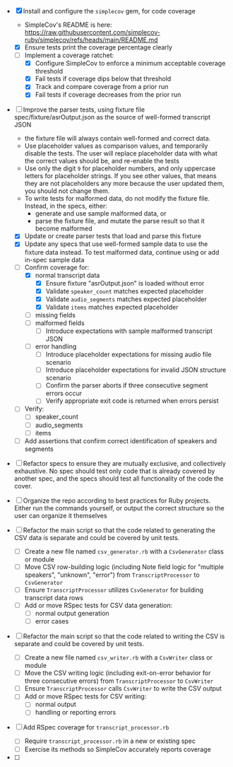 - [x] Install and configure the `simplecov` gem, for code coverage
  - SimpleCov's README is here: https://raw.githubusercontent.com/simplecov-ruby/simplecov/refs/heads/main/README.md
  - [x] Ensure tests print the coverage percentage clearly
  - [ ] Implement a coverage ratchet:
    - [x] Configure SimpleCov to enforce a minimum acceptable coverage threshold
    - [x] Fail tests if coverage dips below that threshold
    - [x] Track and compare coverage from a prior run
    - [x] Fail tests if coverage decreases from the prior run

- [ ] Improve the parser tests, using fixture file spec/fixture/asrOutput.json as the source of well-formed transcript JSON
  - the fixture file will always contain well-formed and correct data.
  - Use placeholder values as comparison values, and temporarily disable the tests. The user will replace placeholder data with what the correct values should be, and re-enable the tests
  - Use only the digit `9` for placeholder numbers, and only uppercase letters for placeholder strings. If you see other values, that means they are not placeholders any more because the user updated them, you should not change them.
  - To write tests for malformed data, do not modify the fixture file. Instead, in the specs, either:
    - generate and use sample malformed data, or
    - parse the fixture file, and mutate the parse result so that it become malformed
  - [x] Update or create parser tests that load and parse this fixture
  - [x] Update any specs that use well-formed sample data to use the fixture data instead. To test malformed data, continue using or add in-spec sample data
  - [ ] Confirm coverage for:
    - [x] normal transcript data
      - [x] Ensure fixture "asrOutput.json" is loaded without error
      - [x] Validate `speaker_count` matches expected placeholder
      - [x] Validate `audio_segments` matches expected placeholder
      - [x] Validate `items` matches expected placeholder
    - [ ] missing fields
    - [ ] malformed fields
      - [ ] Introduce expectations with sample malformed transcript JSON
    - [ ] error handling
      - [ ] Introduce placeholder expectations for missing audio file scenario
      - [ ] Introduce placeholder expectations for invalid JSON structure scenario
      - [ ] Confirm the parser aborts if three consecutive segment errors occur
      - [ ] Verify appropriate exit code is returned when errors persist
  - [ ] Verify:
    - [ ] speaker_count
    - [ ] audio_segments
    - [ ] items
  - [ ] Add assertions that confirm correct identification of speakers and segments
  
- [ ] Refactor specs to ensure they are mutually exclusive, and collectively exhaustive. No spec should test only code that is already covered by another spec, and the specs should test all functionality of the code the cover.
- [ ] Organize the repo according to best practices for Ruby projects. Either run the commands yourself, or output the correct structure so the user can organize it themselves

- [ ] Refactor the main script so that the code related to generating the CSV data is separate and could be covered by unit tests.
  - [ ] Create a new file named `csv_generator.rb` with a `CsvGenerator` class or module
  - [ ] Move CSV row-building logic (including Note field logic for "multiple speakers", "unknown", "error") from `TranscriptProcessor` to `CsvGenerator`
  - [ ] Ensure `TranscriptProcessor` utilizes `CsvGenerator` for building transcript data rows
  - [ ] Add or move RSpec tests for CSV data generation:
    - [ ] normal output generation
    - [ ] error cases

- [ ] Refactor the main script so that the code related to writing the CSV is separate and could be covered by unit tests.
  - [ ] Create a new file named `csv_writer.rb` with a `CsvWriter` class or module
  - [ ] Move the CSV writing logic (including exit-on-error behavior for three consecutive errors) from `TranscriptProcessor` to `CsvWriter`
  - [ ] Ensure `TranscriptProcessor` calls `CsvWriter` to write the CSV output
  - [ ] Add or move RSpec tests for CSV writing:
    - [ ] normal output
    - [ ] handling or reporting errors

- [ ] Add RSpec coverage for `transcript_processor.rb`
  - [ ] Require `transcript_processor.rb` in a new or existing spec
  - [ ] Exercise its methods so SimpleCov accurately reports coverage

- [ ] 
